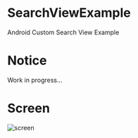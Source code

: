 # SearchViewExample
Android Custom Search View Example

# Notice
Work in progress...

# Screen
![screen](../master/art/Screenshot_01.png)
